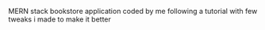 MERN stack bookstore application coded by me following a tutorial with few tweaks i made to
make it better